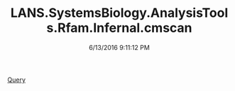 ﻿---
title: LANS.SystemsBiology.AnalysisTools.Rfam.Infernal.cmscan
date: 6/13/2016 9:11:12 PM
---

[Query](T-LANS.SystemsBiology.AnalysisTools.Rfam.Infernal.cmscan.Query.html)
